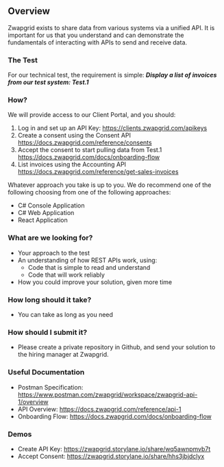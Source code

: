 ## Overview

Zwapgrid exists to share data from various systems via a unified API. It is important for us that you understand and can demonstrate the fundamentals of interacting with APIs to send and receive data.

### The Test

For our technical test, the requirement is simple: _**Display a list of invoices from our test system: Test.1**_

### How?

We will provide access to our Client Portal, and you should:

1. Log in and set up an API Key: https://clients.zwapgrid.com/apikeys
2. Create a consent using the Consent API https://docs.zwapgrid.com/reference/consents
3. Accept the consent to start pulling data from Test.1 https://docs.zwapgrid.com/docs/onboarding-flow
4. List invoices using the Accounting API https://docs.zwapgrid.com/reference/get-sales-invoices

Whatever approach you take is up to you. We do recommend one of the following choosing from one of the following approaches:

- C# Console Application
- C# Web Application
- React Application

### What are we looking for?

- Your approach to the test
- An understanding of how REST APIs work, using:
  - Code that is simple to read and understand
  - Code that will work reliably
- How you could improve your solution, given more time
 
### How long should it take?

- You can take as long as you need

### How should I submit it?

- Please create a private repository in Github, and send your solution to the hiring manager at Zwapgrid.

### Useful Documentation

- Postman Specification: https://www.postman.com/zwapgrid/workspace/zwapgrid-api-1/overview 
- API Overview: https://docs.zwapgrid.com/reference/api-1 
- Onboarding Flow: https://docs.zwapgrid.com/docs/onboarding-flow 

### Demos

- Create API Key: https://zwapgrid.storylane.io/share/wq5awnpmvb7t
- Accept Consent: https://zwapgrid.storylane.io/share/hhs3jbjdclyx
